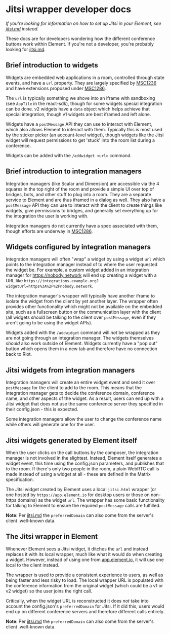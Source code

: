 # Jitsi wrapper developer docs

_If you're looking for information on how to set up Jitsi in your Element, see
[jitsi.md](./jitsi.md) instead._

These docs are for developers wondering how the different conference buttons work
within Element. If you're not a developer, you're probably looking for [jitsi.md](./jitsi.md).

## Brief introduction to widgets

Widgets are embedded web applications in a room, controlled through state events, and
have a `url` property. They are largely specified by [MSC1236](https://github.com/matrix-org/matrix-doc/issues/1236)
and have extensions proposed under [MSC1286](https://github.com/matrix-org/matrix-doc/issues/1286).

The `url` is typically something we shove into an iframe with sandboxing (see `AppTile`
in the react-sdk), though for some widgets special integration can be done. v2 widgets
have a `data` object which helps achieve that special integration, though v1 widgets
are best iframed and left alone.

Widgets have a `postMessage` API they can use to interact with Element, which also allows
Element to interact with them. Typically this is most used by the sticker picker (an
account-level widget), though widgets like the Jitsi widget will request permissions to
get 'stuck' into the room list during a conference.

Widgets can be added with the `/addwidget <url>` command.

## Brief introduction to integration managers

Integration managers (like Scalar and Dimension) are accessible via the 4 squares in
the top right of the room and provide a simple UI over top of bridges, bots, and other
stuff to plug into a room. They are a separate service to Element and are thus iframed
in a dialog as well. They also have a `postMessage` API they can use to interact with
the client to create things like widgets, give permissions to bridges, and generally
set everything up for the integration the user is working with.

Integration managers do not currently have a spec associated with them, though efforts
are underway in [MSC1286](https://github.com/matrix-org/matrix-doc/issues/1286).

## Widgets configured by integration managers

Integration managers will often "wrap" a widget by using a widget `url` which points
to the integration manager instead of to where the user requested the widget be. For
example, a custom widget added in an integration manager for https://nobody.network will
end up creating a widget with a URL like `https://integrations.example.org?widgetUrl=https%3A%2F%2Fnobody.network`.

The integration manager's wrapper will typically have another iframe to isolate the
widget from the client by yet another layer. The wrapper often provides other functionality
which might not be available on the embedded site, such as a fullscreen button or the
communication layer with the client (all widgets _should_ be talking to the client
over `postMessage`, even if they aren't going to be using the widget APIs).

Widgets added with the `/addwidget` command will _not_ be wrapped as they are not going
through an integration manager. The widgets themselves _should_ also work outside of
Element. Widgets currently have a "pop out" button which opens them in a new tab and
therefore have no connection back to Riot.

## Jitsi widgets from integration managers

Integration managers will create an entire widget event and send it over `postMessage`
for the client to add to the room. This means that the integration manager gets to
decide the conference domain, conference name, and other aspects of the widget. As
a result, users can end up with a Jitsi widget that does not use the same conference
server they specified in their config.json - this is expected.

Some integration managers allow the user to change the conference name while others
will generate one for the user.

## Jitsi widgets generated by Element itself

When the user clicks on the call buttons by the composer, the integration manager is
not involved in the slightest. Instead, Element itself generates a widget event, this time
using the config.json parameters, and publishes that to the room. If there's only two
people in the room, a plain WebRTC call is made instead of using a widget at all - these
are defined in the Matrix specification.

The Jitsi widget created by Element uses a local `jitsi.html` wrapper (or one hosted by
`https://app.element.io` for desktop users or those on non-https domains) as the widget
`url`. The wrapper has some basic functionality for talking to Element to ensure the
required `postMessage` calls are fulfilled.

**Note**: Per [jitsi.md](./jitsi.md) the `preferredDomain` can also come from the server's
client .well-known data.

## The Jitsi wrapper in Element

Whenever Element sees a Jitsi widget, it ditches the `url` and instead replaces it with
its local wrapper, much like what it would do when creating a widget. However, instead
of using one from [app.element.io](https://app.element.io), it will use one local to the client instead.

The wrapper is used to provide a consistent experience to users, as well as being faster
and less risky to load. The local wrapper URL is populated with the conference information
from the original widget (which could be a v1 or v2 widget) so the user joins the right
call.

Critically, when the widget URL is reconstructed it does _not_ take into account the
config.json's `preferredDomain` for Jitsi. If it did this, users would end up on different
conference servers and therefore different calls entirely.

**Note**: Per [jitsi.md](./jitsi.md) the `preferredDomain` can also come from the server's
client .well-known data.
